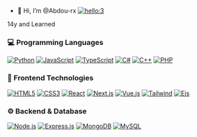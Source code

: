 - 👋 Hi, I’m @Abdou-rx
[![hello:3](https://readme-typing-svg.demolab.com?font=Fira+Code&pause=1000&color=411FF7&width=435&lines=HI+I'm+Abdou+The+best+developer+in+the+world+%3A3+14yo)](https://git.io/typing-svg)

14y and Learned 

  ### 💻 Programming Languages
  
  [![Python](https://img.shields.io/badge/Python-3776AB?style=for-the-badge&logo=python&logoColor=white&labelColor=0D1117)](#)
  [![JavaScript](https://img.shields.io/badge/JavaScript-F7DF1E?style=for-the-badge&logo=javascript&logoColor=white&labelColor=0D1117)](#)
  [![TypeScript](https://img.shields.io/badge/TypeScript-007ACC?style=for-the-badge&logo=typescript&logoColor=white&labelColor=0D1117)](#)
  [![C#](https://img.shields.io/badge/C%23-239120?style=for-the-badge&logo=c-sharp&logoColor=white&labelColor=0D1117)](#)
  [![C++](https://img.shields.io/badge/C++-00599C?style=for-the-badge&logo=c%2B%2B&logoColor=white&labelColor=0D1117)](#)
  [![PHP](https://img.shields.io/badge/PHP-777BB4?style=for-the-badge&logo=php&logoColor=white&labelColor=0D1117)](#)
  
  ### 🎨 Frontend Technologies
  
  [![HTML5](https://img.shields.io/badge/HTML5-E34F26?style=for-the-badge&logo=html5&logoColor=white&labelColor=0D1117)](#)
  [![CSS3](https://img.shields.io/badge/CSS3-1572B6?style=for-the-badge&logo=css3&logoColor=white&labelColor=0D1117)](#)
  [![React](https://img.shields.io/badge/React-61DAFB?style=for-the-badge&logo=react&logoColor=white&labelColor=0D1117)](#)
  [![Next.js](https://img.shields.io/badge/Next.js-black?style=for-the-badge&logo=next.js&logoColor=white&labelColor=0D1117)](#)
  [![Vue.js](https://img.shields.io/badge/Vue.js-4FC08D?style=for-the-badge&logo=vue.js&logoColor=white&labelColor=0D1117)](#)
  [![Tailwind](https://img.shields.io/badge/Tailwind-38B2AC?style=for-the-badge&logo=tailwind-css&logoColor=white&labelColor=0D1117)](#)
  [![Ejs](https://img.shields.io/badge/ejs)](#)

  
  ### ⚙️ Backend & Database
  
  [![Node.js](https://img.shields.io/badge/Node.js-339933?style=for-the-badge&logo=node.js&logoColor=white&labelColor=0D1117)](#)
  [![Express.js](https://img.shields.io/badge/Express.js-000000?style=for-the-badge&logo=express&logoColor=white&labelColor=0D1117)](#)
  [![MongoDB](https://img.shields.io/badge/MongoDB-47A248?style=for-the-badge&logo=mongodb&logoColor=white&labelColor=0D1117)](#)
  [![MySQL](https://img.shields.io/badge/MySQL-4479A1?style=for-the-badge&logo=mysql&logoColor=white&labelColor=0D1117)](#)
  
